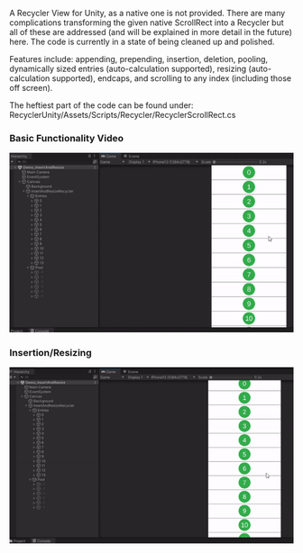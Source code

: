 ﻿A Recycler View for Unity, as a native one is not provided. 
There are many complications transforming the given native ScrollRect into a Recycler
but all of these are addressed (and will be explained in more detail in the future) here. 
The code is currently in a state of being cleaned up and polished.

Features include: 
appending, prepending, insertion, deletion, pooling, 
dynamically sized entries (auto-calculation supported), resizing (auto-calculation supported), endcaps, and scrolling to any index (including those off screen).

The heftiest part of the code can be found under: RecyclerUnity/Assets/Scripts/Recycler/RecyclerScrollRect.cs

### Basic Functionality Video
![](https://github.com/surmwill/recycler_unity/blob/master/README_Images/recycler_basic_functionality_circles.gif)

### Insertion/Resizing
![](https://github.com/surmwill/recycler_unity/blob/master/README_Images/recycler_insertion_resize.gif)
